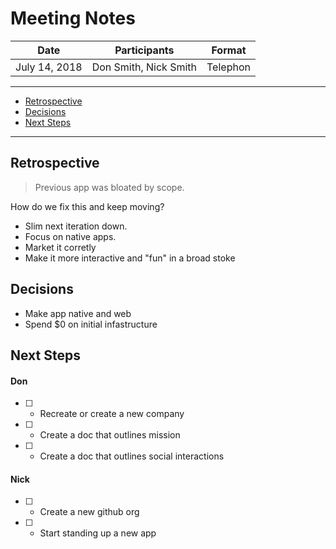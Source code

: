 # Meeting Notes

Date          | Participants          | Format
---           | ---                   | ---
July 14, 2018 | Don Smith, Nick Smith | Telephon

---
* [Retrospective](#retrospective)
* [Decisions](#decisions)
* [Next Steps](#next-steps)
---

## Retrospective

> Previous app was bloated by scope.

How do we fix this and keep moving?

* Slim next iteration down.
* Focus on native apps.
* Market it corretly
* Make it more interactive and "fun" in a broad stoke

## Decisions
* Make app native and web
* Spend $0 on initial infastructure

## Next Steps

#### Don
* [ ] - Recreate or create a new company
* [ ] - Create a doc that outlines mission
* [ ] - Create a doc that outlines social interactions

#### Nick
* [ ] - Create a new github org
* [ ] - Start standing up a new app
